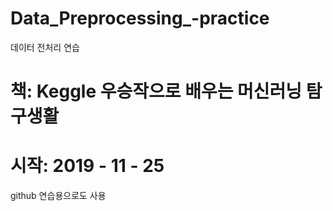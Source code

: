 # Data_Preprocessing_-practice

데이터 전처리 연습 
# 책: Keggle 우승작으로 배우는 머신러닝 탐구생활

# 시작: 2019 - 11 - 25

github 연습용으로도 사용
